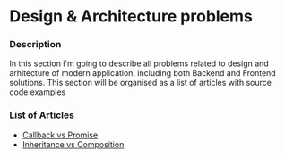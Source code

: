 # Design & Architecture problems

### Description

In this section i'm going to describe all problems related to design and arhitecture of modern application, including both Backend and Frontend solutions.
This section will be organised as a list of articles with source code examples

### List of Articles

* [Callback vs Promise](https://github.com/dgaydukov/how-to-become-a-senior-js-developer/blob/master/design/callback-vs-promise.md)
* [Inheritance vs Composition](https://github.com/dgaydukov/how-to-become-a-senior-js-developer/blob/master/design/inheritance-vs-composition.md)
